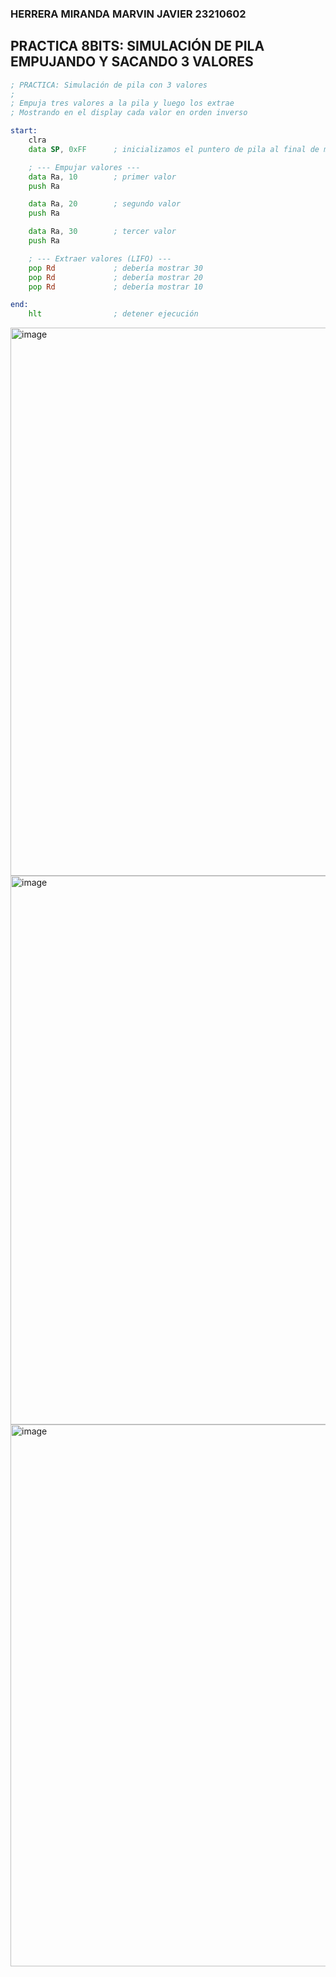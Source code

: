 ### HERRERA MIRANDA MARVIN JAVIER 23210602  

## PRACTICA 8BITS: SIMULACIÓN DE PILA EMPUJANDO Y SACANDO 3 VALORES  

```asm
; PRACTICA: Simulación de pila con 3 valores
;
; Empuja tres valores a la pila y luego los extrae
; Mostrando en el display cada valor en orden inverso

start:
    clra
    data SP, 0xFF      ; inicializamos el puntero de pila al final de memoria (255)

    ; --- Empujar valores ---
    data Ra, 10        ; primer valor
    push Ra

    data Ra, 20        ; segundo valor
    push Ra

    data Ra, 30        ; tercer valor
    push Ra

    ; --- Extraer valores (LIFO) ---
    pop Rd             ; debería mostrar 30
    pop Rd             ; debería mostrar 20
    pop Rd             ; debería mostrar 10

end:
    hlt                ; detener ejecución
```
<img width="1218" height="877" alt="image" src="https://github.com/user-attachments/assets/a8f2ac6c-4708-438f-8ffd-1096ecb100e0" />
<img width="1200" height="878" alt="image" src="https://github.com/user-attachments/assets/35e4a352-fe95-4123-9213-7cdd57e54977" />
<img width="1188" height="867" alt="image" src="https://github.com/user-attachments/assets/8338f494-f0d6-4ac7-8f96-972198e4c458" />


